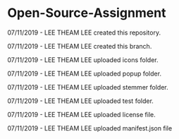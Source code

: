 # Open-Source-Assignment

07/11/2019 - LEE THEAM LEE created this repository.

07/11/2019 - LEE THEAM LEE created this branch.

07/11/2019 - LEE THEAM LEE uploaded icons folder.

07/11/2019 - LEE THEAM LEE uploaded popup folder.

07/11/2019 - LEE THEAM LEE uploaded stemmer folder.

07/11/2019 - LEE THEAM LEE uploaded test folder.

07/11/2019 - LEE THEAM LEE uploaded license file.

07/11/2019 - LEE THEAM LEE uploaded manifest.json file 
